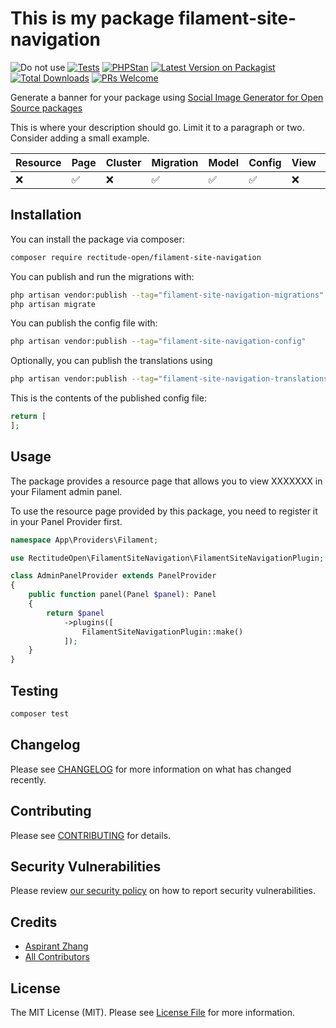 # This is my package filament-site-navigation

![Do not use](https://img.shields.io/badge/Under%20development-Don't%20use-red)
[![Tests](https://github.com/rectitude-open/filament-site-navigation/actions/workflows/run-tests.yml/badge.svg)](https://github.com/rectitude-open/filament-site-navigation/actions/workflows/run-tests.yml)
[![PHPStan](https://img.shields.io/badge/PHPStan-level%205-brightgreen)](https://phpstan.org/)
[![Latest Version on Packagist](https://img.shields.io/packagist/v/rectitude-open/filament-site-navigation.svg?style=flat-square)](https://packagist.org/packages/rectitude-open/filament-site-navigation)
[![Total Downloads](https://img.shields.io/packagist/dt/rectitude-open/filament-site-navigation.svg?style=flat-square)](https://packagist.org/packages/rectitude-open/filament-site-navigation)
[![PRs Welcome](https://img.shields.io/badge/PRs-welcome-brightgreen.svg?style=flat-square)](https://github.com/rectitude-open/filament-site-navigation/pulls)

Generate a banner for your package using [Social Image Generator for Open Source packages](https://banners.beyondco.de/)

This is where your description should go. Limit it to a paragraph or two. Consider adding a small example.

Resource | Page | Cluster | Migration | Model | Config | View | Localization
--- | --- | --- | --- | --- | --- | --- | ---
❌ | ✅| ❌ | ✅ | ✅ | ✅ | ❌ | ✅  

## Installation

You can install the package via composer:

```bash
composer require rectitude-open/filament-site-navigation
```

You can publish and run the migrations with:

```bash
php artisan vendor:publish --tag="filament-site-navigation-migrations"
php artisan migrate
```

You can publish the config file with:

```bash
php artisan vendor:publish --tag="filament-site-navigation-config"
```

Optionally, you can publish the translations using

```bash
php artisan vendor:publish --tag="filament-site-navigation-translations"
```

This is the contents of the published config file:

```php
return [
];
```

## Usage

The package provides a resource page that allows you to view XXXXXXX in your Filament admin panel. 

To use the resource page provided by this package, you need to register it in your Panel Provider first.

```php
namespace App\Providers\Filament;

use RectitudeOpen\FilamentSiteNavigation\FilamentSiteNavigationPlugin;

class AdminPanelProvider extends PanelProvider
{
    public function panel(Panel $panel): Panel
    {
        return $panel
            ->plugins([
                FilamentSiteNavigationPlugin::make()
            ]);
    }
}
```

## Testing

```bash
composer test
```

## Changelog

Please see [CHANGELOG](CHANGELOG.md) for more information on what has changed recently.

## Contributing

Please see [CONTRIBUTING](.github/CONTRIBUTING.md) for details.

## Security Vulnerabilities

Please review [our security policy](../../security/policy) on how to report security vulnerabilities.

## Credits

- [Aspirant Zhang](https://github.com/aspirantzhang)
- [All Contributors](../../contributors)

## License

The MIT License (MIT). Please see [License File](LICENSE.md) for more information.
